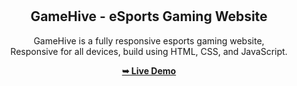 <div align="center">

  <br />
  <br />

  <h2 align="center">GameHive - eSports Gaming Website</h2>

 GameHive is a fully responsive esports gaming website, <br />Responsive for all devices, build using HTML, CSS, and JavaScript.

  <a href="https://n264-hub.github.io/portifolio/"><strong>➥ Live Demo</strong></a>

</div>

<br />

